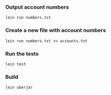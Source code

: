 ### Output account numbers

```shell
lein run numbers.txt
```

### Create a new file with account numbers

```shell
lein run numbers.txt >> accounts.txt
```

### Run the tests

```shell
lein test
```

### Build

```shell
lein uberjar
```

